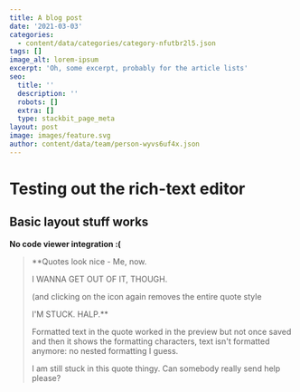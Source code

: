 ```yaml
---
title: A blog post
date: '2021-03-03'
categories:
  - content/data/categories/category-nfutbr2l5.json
tags: []
image_alt: lorem-ipsum
excerpt: 'Oh, some excerpt, probably for the article lists'
seo:
  title: ''
  description: ''
  robots: []
  extra: []
  type: stackbit_page_meta
layout: post
image: images/feature.svg
author: content/data/team/person-wyvs6uf4x.json
---
```

# Testing out the rich-text editor

## Basic layout stuff works

**No code viewer integration :(**

> \*\*Quotes look nice - Me, now.
>
> I WANNA GET OUT OF IT, THOUGH.
>
> (and clicking on the icon again removes the entire quote style
>
> I'M STUCK. HALP.\*\*
>
> Formatted text in the quote worked in the preview but not once saved and then it shows the formatting characters, text isn't formatted anymore: no nested formatting I guess.
>
> I am still stuck in this quote thingy. Can somebody really send help please?
